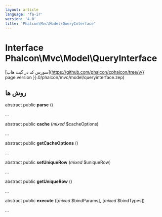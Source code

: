 ```yaml
---
layout: article
language: 'fa-ir'
version: '4.0'
title: 'Phalcon\Mvc\Model\QueryInterface'
---
```

# Interface **Phalcon\Mvc\Model\QueryInterface**

[سورس کد در گیت هاب](https://github.com/phalcon/cphalcon/tree/v{{ page.version }}.0/phalcon/mvc/model/queryinterface.zep)

## روش ها

abstract public **parse** ()

...

abstract public **cache** (*mixed* $cacheOptions)

...

abstract public **getCacheOptions** ()

...

abstract public **setUniqueRow** (*mixed* $uniqueRow)

...

abstract public **getUniqueRow** ()

...

abstract public **execute** ([*mixed* $bindParams], [*mixed* $bindTypes])

...